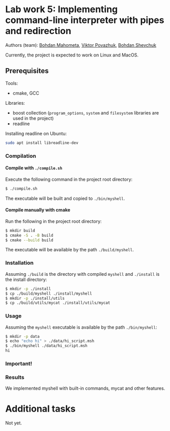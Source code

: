 # Lab work 5: Implementing command-line interpreter with pipes and redirection
Authors (team): <a href="https://github.com/bogdanmagometa">Bohdan Mahometa</a>, 
<a href="https://github.com/viktorpovazhuk">Viktor Povazhuk</a>,
<a href="https://github.com/shevdan">Bohdan Shevchuk</a>
<br>

Currently, the project is expected to work on Linux and MacOS.

## Prerequisites

Tools:
- cmake, GCC

Libraries:
- boost collection (`program_options`, `system` and `filesystem` libraries are used in the project)
- readline

Installing readline on Ubuntu:
```bash
sudo apt install libreadline-dev
```

### Compilation

#### Compile with `./compile.sh`

Execute the following command in the project root directory:
```bash
$ ./compile.sh
```

The executable will be built and copied to `./bin/myshell`.

#### Compile manually with cmake

Run the following in the project root directory:
```bash
$ mkdir build
$ cmake -S . -B build
$ cmake --build build
```

The executable will be available by the path `./build/myshell`.

### Installation

Assuming `./build` is the directory with compiled `myshell` and `./install` is the install directory:
```bash
$ mkdir -p ./install
$ cp ./build/myshell ./install/myshell
$ mkdir -p ./install/utils
$ cp ./build/utils/mycat ./install/utils/mycat
```

### Usage

Assuming the `myshell` executable is available by the path `./bin/myshell`:
```bash
$ mkdir -p data
$ echo "echo hi" > ./data/hi_script.msh
$ ./bin/myshell ./data/hi_script.msh
hi
```

### Important!

### Results

We implemented myshell with built-in commands, mycat and other features.

# Additional tasks
Not yet.
